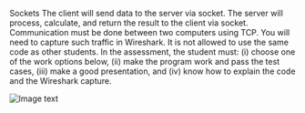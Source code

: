 Sockets
The client will send data to the server via socket. The server will process, calculate, and return the result to the client via socket. Communication must be done between two computers using TCP. You will need to capture such traffic in Wireshark. It is not allowed to use the same code as other students. In the assessment, the student must: (i) choose one of the work options below, (ii) make the program work and pass the test cases, (iii) make a good presentation, and (iv) know how to explain the code and the Wireshark capture.

![Image text](https://github.com/christianestevam/computer-networking/tree/main/web-sockets-go/public)


